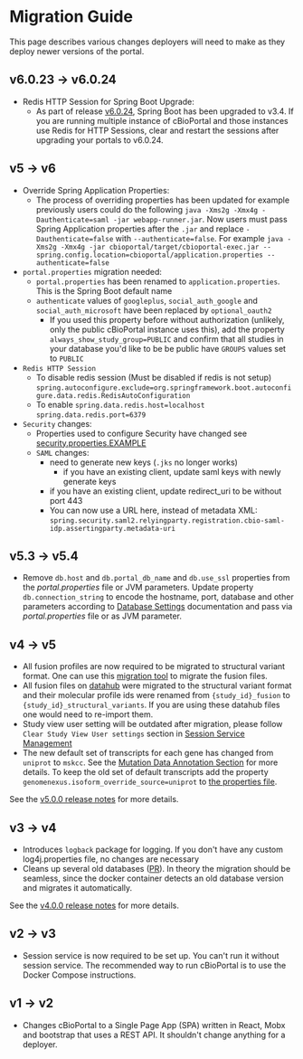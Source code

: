 # Migration Guide

This page describes various changes deployers will need to make as they deploy newer versions of the portal.

## v6.0.23 -> v6.0.24

- Redis HTTP Session for Spring Boot Upgrade:
    - As part of release [v6.0.24](https://github.com/cBioPortal/cbioportal/releases/tag/v6.0.24), Spring Boot has been upgraded to v3.4. If you are running multiple instance of cBioPortal and those instances use Redis for HTTP Sessions, clear and restart the sessions after upgrading your portals to v6.0.24.

## v5 -> v6

- Override Spring Application Properties:
  - The process of overriding properties has been updated for example previously users could do the following `java -Xms2g -Xmx4g -Dauthenticate=saml -jar webapp-runner.jar`.
  Now users must pass Spring Application properties after the `.jar` and replace `-Dauthenticate=false` with `--authenticate=false`. 
  For example `java -Xms2g -Xmx4g -jar cbioportal/target/cbioportal-exec.jar --spring.config.location=cbioportal/application.properties --authenticate=false`
- `portal.properties` migration needed:
  - `portal.properties` has been renamed to `application.properties`. This is the Spring Boot default name 
  - `authenticate` values of `googleplus`, `social_auth_google` and `social_auth_microsoft` have been replaced by `optional_oauth2`
    - If you used this property before without authorization (unlikely, only the public cBioPortal instance uses this), add the property `always_show_study_group=PUBLIC` and confirm  that all studies in your database you'd like to be be public have `GROUPS` values set to `PUBLIC`
- `Redis HTTP Session`
  - To disable redis session (Must be disabled if redis is not setup) `spring.autoconfigure.exclude=org.springframework.boot.autoconfigure.data.redis.RedisAutoConfiguration`
  - To enable `spring.data.redis.host=localhost` `spring.data.redis.port=6379`
- `Security` changes:
  - Properties used to configure Security have changed see [security.properties.EXAMPLE](deployment/customization/security.properties-Reference.md)
  - `SAML` changes:
    - need to generate new keys (`.jks` no longer works)
       - if you have an existing client, update saml keys with newly generate keys
    - if you have an existing client, update redirect_uri to be without port 443
    - You can now use a URL here, instead of metadata XML: `spring.security.saml2.relyingparty.registration.cbio-saml-idp.assertingparty.metadata-uri`

## v5.3 -> v5.4

- Remove `db.host` and `db.portal_db_name` and `db.use_ssl` properties from the _portal.properties_ file or JVM
  parameters. Update property `db.connection_string` to encode the hostname, port, database and other parameters
  according to [Database Settings](deployment/customization/portal.properties-Reference.md#Database-Settings) documentation and pass via
  _portal.properties_ file or as JVM parameter.

## v4 -> v5

- All fusion profiles are now required to be migrated to structural variant format. One can use
  this [migration tool](https://github.com/cBioPortal/datahub-study-curation-tools/tree/master/fusion-to-sv-converter)
  to migrate the fusion files.
- All fusion files on [datahub](https://github.com/cBioPortal/datahub) were migrated to the structural variant format
  and their molecular profile ids were renamed from `{study_id}_fusion` to `{study_id}_structural_variants`. If you are
  using these datahub files one would need to re-import them.
- Study view user setting will be outdated after migration, please follow `Clear Study View User settings` section
  in [Session Service Management](Session-Service-Management.md#Clear-Study-View-User-settings)
- The new default set of transcripts for each gene has changed from `uniprot` to `mskcc`. See
  the [Mutation Data Annotation Section](./mutation-data-transcript-annotation.md) for more details. To keep the old set
  of default transcripts add the property `genomenexus.isoform_override_source=uniprot`
  to [the properties file](https://docs.cbioportal.org/deployment/customization/portal.properties-reference/#properties).

See the [v5.0.0 release notes](https://github.com/cBioPortal/cbioportal/releases/tag/v5.0.0) for more details.

## v3 -> v4

- Introduces `logback` package for logging. If you don't have any custom log4j.properties file, no changes are necessary
- Cleans up several old databases ([PR](https://github.com/cBioPortal/cbioportal/pull/9360)). In theory the migration
  should be seamless, since the docker container detects an old database version and migrates it automatically.

See the [v4.0.0 release notes](https://github.com/cBioPortal/cbioportal/releases/tag/v4.0.0) for more details.

## v2 -> v3

- Session service is now required to be set up. You can't run it without session service. The recommended way to run
  cBioPortal is to use the Docker Compose instructions.

## v1 -> v2

- Changes cBioPortal to a Single Page App (SPA) written in React, Mobx and bootstrap that uses a REST API. It shouldn't
  change anything for a deployer.
